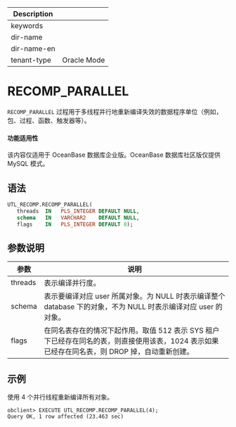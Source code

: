 | Description   |                 |
|---------------|-----------------|
| keywords      |                 |
| dir-name      |                 |
| dir-name-en   |                 |
| tenant-type   | Oracle Mode     |

# RECOMP_PARALLEL

`RECOMP_PARALLEL` 过程用于多线程并行地重新编译失效的数据程序单位（例如，包、过程、函数、触发器等）。

 <main id="notice" >
    <h4>功能适用性</h4>
    <p>该内容仅适用于 OceanBase 数据库企业版。OceanBase 数据库社区版仅提供 MySQL 模式。</p>
  </main>

## 语法

```sql
UTL_RECOMP.RECOMP_PARALLEL(
   threads  IN   PLS_INTEGER DEFAULT NULL,
   schema   IN   VARCHAR2    DEFAULT NULL,
   flags    IN   PLS_INTEGER DEFAULT 0);
```

## 参数说明

|                       参数            |                说明                       |
|--------------------------------------------|---------------------------------------------------|
|threads|表示编译并行度。|
|schema|表示要编译对应 user 所属对象。为 NULL 时表示编译整个 database 下的对象，不为 NULL 时表示编译对应 user 的对象。|
|flags|在同名表存在的情况下起作用。取值 512 表示 SYS 租户下已经存在同名的表，则直接使用该表，1024 表示如果已经存在同名表，则 DROP 掉，自动重新创建。|

## 示例

使用 4 个并行线程重新编译所有对象。

```shell
obclient> EXECUTE UTL_RECOMP.RECOMP_PARALLEL(4);
Query OK, 1 row affected (23.463 sec)
```
